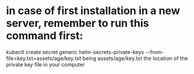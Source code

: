 # in case of first installation in a new server, remember to run this command first:
kubectl create secret generic helm-secrets-private-keys --from-file=key.txt=assets/age/key.txt
being assets/age/key.txt the location of the private key file in your computer
